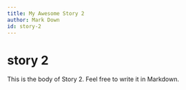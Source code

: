 ```yaml
---
title: My Awesome Story 2
author: Mark Down
id: story-2
---
```


# story 2
This is the body of Story 2. Feel free to write it in Markdown.
